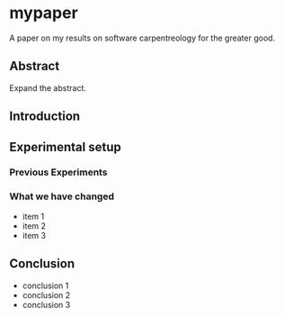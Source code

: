 # mypaper
A paper on my results on software carpentreology for the greater good.

## Abstract
Expand the abstract.

## Introduction

## Experimental setup
### Previous Experiments
### What we have changed
- item 1
- item 2
- item 3

## Conclusion
- conclusion 1
- conclusion 2
- conclusion 3

